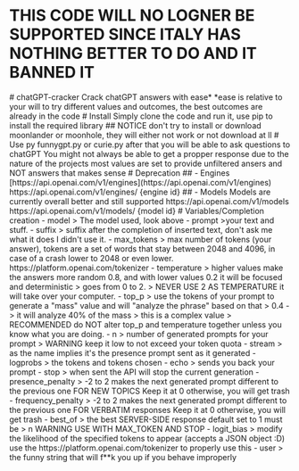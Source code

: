 <h1>THIS CODE WILL NO LOGNER BE SUPPORTED SINCE ITALY HAS NOTHING BETTER TO DO AND IT BANNED IT</h1>
# chatGPT-cracker
Crack chatGPT answers with ease*
*ease is relative to your will to try different values and outcomes, the best outcomes are already in the code
# Install
Simply clone the code and run it, use pip to install the required library
## NOTICE
don't try to install or download moonlander or moonhole, they will either not work or not download at ll
# Use
py funnygpt.py or curie.py
after that you will be able to ask questions to chatGPT 
You might not always be able to get a propper response due to the nature of the projects most values are set to provide unfiltered ansers and NOT answers that makes sense
# Deprecation
## - Engines
[https://api.openai.com/v1/engines](https://api.openai.com/v1/engines) https://api.openai.com/v1/engines/ {engine id}
## - Models
Models are currently overall better  and still supported
https://api.openai.com/v1/models
https://api.openai.com/v1/models/ {model id}
# Variables/Completion creation
- model
> The model used, look above
- prompt
>your text and stuff.
- suffix
> suffix after the completion of inserted text, don't ask me what it does I didn't use it.
- max_tokens
> max number of tokens (your answer), tokens are a set of words that stay between 2048 and 4096, in case of a crash lower to 2048 or even lower. https://platform.openai.com/tokenizer
- temperature
> higher values make the answers more random 0.8, and with lower values 0.2 it will be focused and deterministic
> goes from 0 to 2.
> NEVER USE 2 AS TEMPERATURE it will take over your computer.
-  top_p 
> use the tokens of your prompt to generate a "mass" value and will "analyze the phrase" based on that
> 0.4 -> it will analyze 40% of the mass
> this is a complex value
> RECOMMENDED do NOT alter top_p and temperature together unless you know what you are doing.
- n 
> number of generated prompts for your prompt
> WARNING keep it low to not exceed your token quota
- stream 
> as the name implies it's the presence prompt sent as it generated
- logprobs 
> the tokens and tokens chosen
- echo 
> sends you back your prompt
- stop 
> when sent the API will stop the current generation
- presence_penalty 
> -2 to 2
makes the next generated prompt different to the previous one
FOR NEW TOPICS
Keep it at 0 otherwise, you will get trash
- frequency_penalty 
> -2 to 2
makes the next generated prompt different to the previous one
FOR VERBATIM responses
Keep it at 0 otherwise, you will get trash
- best_of 
> the best SERVER-SIDE response
default set to 1
must be > n
WARNING USE WITH MAX_TOKEN AND STOP
- logit_bias 
> modify the likelihood of the specified tokens to appear (accepts a JSON object :D)
use the https://platform.openai.com/tokenizer to properly use this
- user 
> the funny string that will f**k you up if you behave improperly
